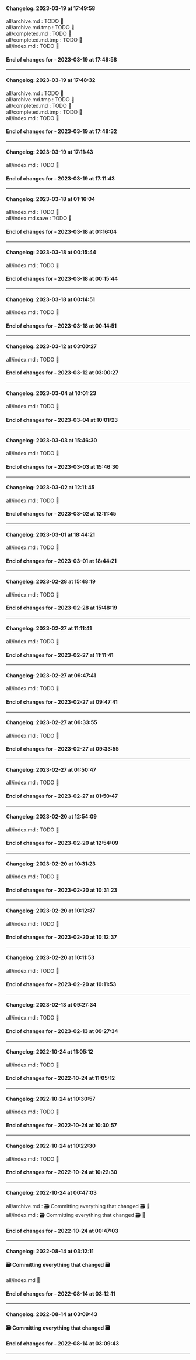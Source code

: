 #### Changelog: 2023-03-19 at 17:49:58  

all/archive.md : TODO 🚀  
all/archive.md.tmp : TODO 🚀  
all/completed.md : TODO 🚀  
all/completed.md.tmp : TODO 🚀  
all/index.md : TODO 🚀  
  
#### End of changes for  - 2023-03-19 at 17:49:58  
  
----  
  
#### Changelog: 2023-03-19 at 17:48:32  

all/archive.md : TODO 🚀  
all/archive.md.tmp : TODO 🚀  
all/completed.md : TODO 🚀  
all/completed.md.tmp : TODO 🚀  
all/index.md : TODO 🚀  
  
#### End of changes for  - 2023-03-19 at 17:48:32  
  
----  
  
#### Changelog: 2023-03-19 at 17:11:43  

all/index.md : TODO 🚀  
  
#### End of changes for  - 2023-03-19 at 17:11:43  
  
----  
  
#### Changelog: 2023-03-18 at 01:16:04  

all/index.md : TODO 🚀  
all/index.md.save : TODO 🚀  
  
#### End of changes for  - 2023-03-18 at 01:16:04  
  
----  
  
#### Changelog: 2023-03-18 at 00:15:44  

all/index.md : TODO 🚀  
  
#### End of changes for  - 2023-03-18 at 00:15:44  
  
----  
  
#### Changelog: 2023-03-18 at 00:14:51  

all/index.md : TODO 🚀  
  
#### End of changes for  - 2023-03-18 at 00:14:51  
  
----  
  
#### Changelog: 2023-03-12 at 03:00:27  

all/index.md : TODO 🚀  
  
#### End of changes for  - 2023-03-12 at 03:00:27  
  
----  
  
#### Changelog: 2023-03-04 at 10:01:23  

all/index.md : TODO 🚀  
  
#### End of changes for  - 2023-03-04 at 10:01:23  
  
----  
  
#### Changelog: 2023-03-03 at 15:46:30  

all/index.md : TODO 🚀  
  
#### End of changes for  - 2023-03-03 at 15:46:30  
  
----  
  
#### Changelog: 2023-03-02 at 12:11:45  

all/index.md : TODO 🚀  
  
#### End of changes for  - 2023-03-02 at 12:11:45  
  
----  
  
#### Changelog: 2023-03-01 at 18:44:21  

all/index.md : TODO 🚀  
  
#### End of changes for  - 2023-03-01 at 18:44:21  
  
----  
  
#### Changelog: 2023-02-28 at 15:48:19  

all/index.md : TODO 🚀  
  
#### End of changes for  - 2023-02-28 at 15:48:19  
  
----  
  
#### Changelog: 2023-02-27 at 11:11:41  

all/index.md : TODO 🚀  
  
#### End of changes for  - 2023-02-27 at 11:11:41  
  
----  
  
#### Changelog: 2023-02-27 at 09:47:41  

all/index.md : TODO 🚀  
  
#### End of changes for  - 2023-02-27 at 09:47:41  
  
----  
  
#### Changelog: 2023-02-27 at 09:33:55  

all/index.md : TODO 🚀  
  
#### End of changes for  - 2023-02-27 at 09:33:55  
  
----  
  
#### Changelog: 2023-02-27 at 01:50:47  

all/index.md : TODO 🚀  
  
#### End of changes for  - 2023-02-27 at 01:50:47  
  
----  
  
#### Changelog: 2023-02-20 at 12:54:09  

all/index.md : TODO 🚀  
  
#### End of changes for  - 2023-02-20 at 12:54:09  
  
----  
  
#### Changelog: 2023-02-20 at 10:31:23  

all/index.md : TODO 🚀  
  
#### End of changes for  - 2023-02-20 at 10:31:23  
  
----  
  
#### Changelog: 2023-02-20 at 10:12:37  

all/index.md : TODO 🚀  
  
#### End of changes for  - 2023-02-20 at 10:12:37  
  
----  
  
#### Changelog: 2023-02-20 at 10:11:53  

all/index.md : TODO 🚀  
  
#### End of changes for  - 2023-02-20 at 10:11:53  
  
----  
  
#### Changelog: 2023-02-13 at 09:27:34  

all/index.md : TODO 🚀  
  
#### End of changes for  - 2023-02-13 at 09:27:34  
  
----  
  
#### Changelog: 2022-10-24 at 11:05:12  

all/index.md : TODO 🚀  
  
#### End of changes for  - 2022-10-24 at 11:05:12  
  
----  
  
#### Changelog: 2022-10-24 at 10:30:57  

all/index.md : TODO 🚀  
  
#### End of changes for  - 2022-10-24 at 10:30:57  
  
----  
  
#### Changelog: 2022-10-24 at 10:22:30  

all/index.md : TODO 🚀  
  
#### End of changes for  - 2022-10-24 at 10:22:30  
  
----  
  
#### Changelog: 2022-10-24 at 00:47:03  

all/archive.md : 🗃️ Committing everything that changed 🗃️ 🚀  
all/index.md : 🗃️ Committing everything that changed 🗃️ 🚀  
  
#### End of changes for  - 2022-10-24 at 00:47:03  
  
----  
  
#### Changelog: 2022-08-14 at 03:12:11  
#### 🗃️ Committing everything that changed 🗃️  
  
all/index.md      🚀  
  
#### End of changes for  - 2022-08-14 at 03:12:11  
  
----  
  
#### Changelog: 2022-08-14 at 03:09:43  
#### 🗃️ Committing everything that changed 🗃️  
  
  
#### End of changes for  - 2022-08-14 at 03:09:43  
  
----  
  

